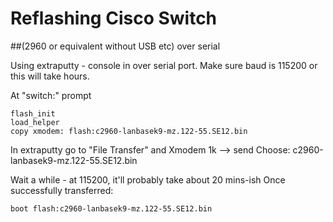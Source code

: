 # Reflashing Cisco Switch 
##(2960 or equivalent without USB etc) over serial

Using extraputty - console in over serial port.
Make sure baud is 115200 or this will take hours.

At "switch:" prompt

    flash_init
    load_helper
    copy xmodem: flash:c2960-lanbasek9-mz.122-55.SE12.bin

In extraputty go to "File Transfer" and Xmodem 1k --> send
Choose: c2960-lanbasek9-mz.122-55.SE12.bin

Wait a while - at 115200, it'll probably take about 20 mins-ish
Once successfully transferred:

    boot flash:c2960-lanbasek9-mz.122-55.SE12.bin